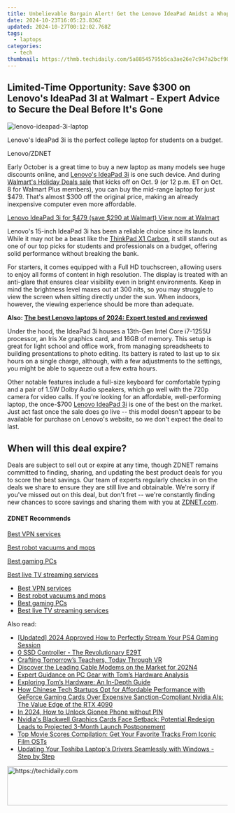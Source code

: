 ```yaml
---
title: Unbelievable Bargain Alert! Get the Lenovo IdeaPad Amidst a Whopping $300 Discount Only at Walmart Before It's Gone
date: 2024-10-23T16:05:23.836Z
updated: 2024-10-27T00:12:02.768Z
tags:
  - laptops
categories:
  - tech
thumbnail: https://thmb.techidaily.com/5a88545795b5ca3ae26e7c947a2bcf90d0830b425a670680d043fc15ab445500.jpg
---
```


## Limited-Time Opportunity: Save $300 on Lenovo's IdeaPad 3I at Walmart - Expert Advice  to Secure the Deal Before It's Gone

![lenovo-ideapad-3i-laptop](https://www.zdnet.com/a/img/resize/48ac083dc8edd14d7314107af64edec4b3978d7f/2024/09/30/3bc2ce03-8981-40cf-8db1-7ff723f7a218/lenovo-ideapad-3i.jpg?auto=webp&width=1280)

Lenovo's IdeaPad 3i is the perfect college laptop for students on a budget.

Lenovo/ZDNET

Early October is a great time to buy a new laptop as many models see huge discounts online, and [Lenovo's IdeaPad 3i](https://goto.walmart.com/c/5597632/565706/9383?sharedid=zdnet&partnerpropertyid=1980086&u=https%3A%2F%2Fwww.walmart.com%2Fip%2FLenovo-IdeaPad-3i-15-Intel-Core-i7-1255U-16GB-RAM-512-GB-SSD-Arctic-Grey-Windows-11-Home-82RK017QUS%2F5527026637&subId1=zd-__COM_CLICK_ID__-dtp) is one such device. And during [Walmart's Holiday Deals sale](https://goto.walmart.com/c/5597632/565706/9383?sharedid=zdnet&partnerpropertyid=1980086&u=https%3A%2F%2Fwww.walmart.com%2Fshop%2Fdeals&subId1=zd-__COM_CLICK_ID__-dtp) that kicks off on Oct. 9 (or 12 p.m. ET on Oct. 8 for Walmart Plus members), you can buy the mid-range laptop for just $479\. That's almost $300 off the original price, making an already inexpensive computer even more affordable.

[Lenovo IdeaPad 3i for $479 (save $290 at Walmart) View now at Walmart](https://goto.walmart.com/c/5597632/565706/9383?sharedid=zdnet&partnerpropertyid=1980086&u=https%3A%2F%2Fwww.walmart.com%2Fip%2FLenovo-IdeaPad-3i-15-Intel-Core-i7-1255U-16GB-RAM-512-GB-SSD-Arctic-Grey-Windows-11-Home-82RK017QUS%2F5527026637&subId1=zd-__COM_CLICK_ID__-dtp)

Lenovo's 15-inch IdeaPad 3i has been a reliable choice since its launch. While it may not be a beast like the [ThinkPad X1 Carbon](https://shop-links.co/link/?exclusive=1&publisher_slug=itechdaily19598&url=https%3A%2F%2Fwww.lenovo.com%2Fus%2Fen%2Fp%2Flaptops%2Fthinkpad%2Fthinkpadx1%2Fthinkpad-x1-carbon-gen-12-14-inch-intel%2Flen101t0083%3F), it still stands out as one of our top picks for students and professionals on a budget, offering solid performance without breaking the bank. 

For starters, it comes equipped with a Full HD touchscreen, allowing users to enjoy all forms of content in high resolution. The display is treated with an anti-glare that ensures clear visibility even in bright environments. Keep in mind the brightness level maxes out at 300 nits, so you may struggle to view the screen when sitting directly under the sun. When indoors, however, the viewing experience should be more than adequate.

**Also: [The best Lenovo laptops of 2024: Expert tested and reviewed](https://www.zdnet.com/article/best-lenovo-laptop/)**

Under the hood, the IdeaPad 3i houses a 13th-Gen Intel Core i7-1255U processor, an Iris Xe graphics card, and 16GB of memory. This setup is great for light school and office work, from managing spreadsheets to building presentations to photo editing. Its battery is rated to last up to six hours on a single charge, although, with a few adjustments to the settings, you might be able to squeeze out a few extra hours.

Other notable features include a full-size keyboard for comfortable typing and a pair of 1.5W Dolby Audio speakers, which go well with the 720p camera for video calls. If you're looking for an affordable, well-performing laptop, the once-$700 [Lenovo IdeaPad 3i](https://goto.walmart.com/c/5597632/565706/9383?sharedid=zdnet&partnerpropertyid=1980086&u=https%3A%2F%2Fwww.walmart.com%2Fip%2FLenovo-IdeaPad-3i-15-Intel-Core-i7-1255U-16GB-RAM-512-GB-SSD-Arctic-Grey-Windows-11-Home-82RK017QUS%2F5527026637&subId1=zd-__COM_CLICK_ID__-dtp) is one of the best on the market. Just act fast once the sale does go live -- this model doesn't appear to be available for purchase on Lenovo's website, so we don't expect the deal to last. 

## When will this deal expire?

Deals are subject to sell out or expire at any time, though ZDNET remains committed to finding, sharing, and updating the best product deals for you to score the best savings. Our team of experts regularly checks in on the deals we share to ensure they are still live and obtainable. We're sorry if you've missed out on this deal, but don't fret -- we're constantly finding new chances to score savings and sharing them with you at [ZDNET.com](https://www.zdnet.com/). 

#### **ZDNET** Recommends

[Best VPN services](https://www.zdnet.com/article/best-vpn/ "Best VPN services")

[Best robot vacuums and mops](https://www.zdnet.com/article/best-robot-vacuum-mop/ "Best robot vacuums and mops")

[Best gaming PCs](https://www.zdnet.com/article/best-gaming-pc/ "Best gaming PCs")

[Best live TV streaming services](https://www.zdnet.com/article/best-live-tv-streaming-service/ "Best live TV streaming services")

* [Best VPN services](https://www.zdnet.com/article/best-vpn/ "Best VPN services")
* [Best robot vacuums and mops](https://www.zdnet.com/article/best-robot-vacuum-mop/ "Best robot vacuums and mops")
* [Best gaming PCs](https://www.zdnet.com/article/best-gaming-pc/ "Best gaming PCs")
* [Best live TV streaming services](https://www.zdnet.com/article/best-live-tv-streaming-service/ "Best live TV streaming services")

<ins class="adsbygoogle"
     style="display:block"
     data-ad-format="autorelaxed"
     data-ad-client="ca-pub-7571918770474297"
     data-ad-slot="1223367746"></ins>

<ins class="adsbygoogle"
     style="display:block"
     data-ad-client="ca-pub-7571918770474297"
     data-ad-slot="8358498916"
     data-ad-format="auto"
     data-full-width-responsive="true"></ins>

<span class="atpl-alsoreadstyle">Also read:</span>
<div><ul>
<li><a href="https://video-screen-grab.techidaily.com/updated-2024-approved-how-to-perfectly-stream-your-ps4-gaming-session/"><u>[Updated] 2024 Approved How to Perfectly Stream Your PS4 Gaming Session</u></a></li>
<li><a href="https://hardware-reviews.techidaily.com/0-ssd-controller-the-revolutionary-e29t/"><u>0 SSD Controller - The Revolutionary E29T</u></a></li>
<li><a href="https://article-posts.techidaily.com/crafting-tomorrows-teachers-today-through-vr/"><u>Crafting Tomorrow’s Teachers, Today Through VR</u></a></li>
<li><a href="https://buynow-marvelous.techidaily.com/discover-the-leading-cable-modems-on-the-market-for-202n4/"><u>Discover the Leading Cable Modems on the Market for 202N4</u></a></li>
<li><a href="https://hardware-reviews.techidaily.com/expert-guidance-on-pc-gear-with-toms-hardware-analysis/"><u>Expert Guidance on PC Gear with Tom’s Hardware Analysis</u></a></li>
<li><a href="https://hardware-reviews.techidaily.com/exploring-toms-hardware-an-in-depth-guide/"><u>Exploring Tom’s Hardware: An In-Depth Guide</u></a></li>
<li><a href="https://hardware-reviews.techidaily.com/how-chinese-tech-startups-opt-for-affordable-performance-with-geforce-gaming-cards-over-expensive-sanction-compliant-nvidia-ais-the-value-edge-of-the-rtx-408/"><u>How Chinese Tech Startups Opt for Affordable Performance with GeForce Gaming Cards Over Expensive Sanction-Compliant Nvidia AIs: The Value Edge of the RTX 4090</u></a></li>
<li><a href="https://android-unlock.techidaily.com/in-2024-how-to-unlock-gionee-phone-without-pin-by-drfone-android/"><u>In 2024, How to Unlock Gionee Phone without PIN</u></a></li>
<li><a href="https://hardware-reviews.techidaily.com/nvidias-blackwell-graphics-cards-face-setback-potential-redesign-leads-to-projected-3-month-launch-postponement/"><u>Nvidia's Blackwell Graphics Cards Face Setback: Potential Redesign Leads to Projected 3-Month Launch Postponement</u></a></li>
<li><a href="https://some-guidance.techidaily.com/top-movie-scores-compilation-get-your-favorite-tracks-from-iconic-film-osts/"><u>Top Movie Scores Compilation: Get Your Favorite Tracks From Iconic Film OSTs</u></a></li>
<li><a href="https://hardware-updates.techidaily.com/updating-your-toshiba-laptops-drivers-seamlessly-with-windows-step-by-step/"><u>Updating Your Toshiba Laptop's Drivers Seamlessly with Windows - Step by Step</u></a></li>
</ul></div>

<!-- affiliate ads begin -->
<a href="https://appsumo.8odi.net/c/5597632/2082538/7443" target="_top" id="2082538">
  <img src="//a.impactradius-go.com/display-ad/7443-2082538" border="0" alt="https://techidaily.com" width="728" height="90"/>
</a>
<img height="0" width="0" src="https://appsumo.8odi.net/i/5597632/2082538/7443" style="position:absolute;visibility:hidden;" border="0" />
<!-- affiliate ads end -->

